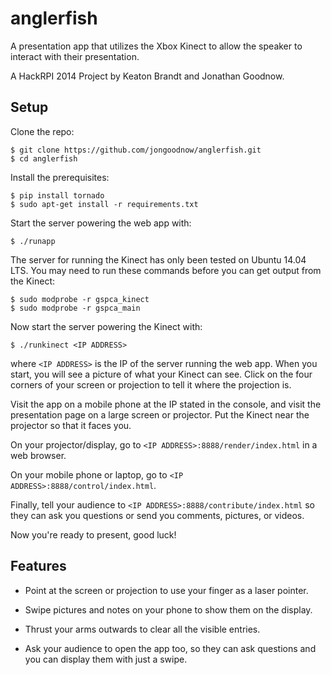 anglerfish
==========

A presentation app that utilizes the Xbox Kinect to allow the speaker to interact with their presentation.

A HackRPI 2014 Project by Keaton Brandt and Jonathan Goodnow.

Setup
-----

Clone the repo:

	$ git clone https://github.com/jongoodnow/anglerfish.git
	$ cd anglerfish

Install the prerequisites:

	$ pip install tornado
	$ sudo apt-get install -r requirements.txt

Start the server powering the web app with:

	$ ./runapp

The server for running the Kinect has only been tested on Ubuntu 14.04 LTS. You may need to run these commands before you can get output from the Kinect:

	$ sudo modprobe -r gspca_kinect 
	$ sudo modprobe -r gspca_main

Now start the server powering the Kinect with:

	$ ./runkinect <IP ADDRESS>

where `<IP ADDRESS>` is the IP of the server running the web app. When you start, you will see a picture of what your Kinect can see. Click on the four corners of your screen or projection to tell it where the projection is.

Visit the app on a mobile phone at the IP stated in the console, and visit the presentation page on a large screen or projector. Put the Kinect near the projector so that it faces you.

On your projector/display, go to `<IP ADDRESS>:8888/render/index.html` in a web browser.

On your mobile phone or laptop, go to `<IP ADDRESS>:8888/control/index.html`.

Finally, tell your audience to `<IP ADDRESS>:8888/contribute/index.html` so they can ask you questions or send you comments, pictures, or videos.

Now you're ready to present, good luck!

Features
--------

* Point at the screen or projection to use your finger as a laser pointer.

* Swipe pictures and notes on your phone to show them on the display.

* Thrust your arms outwards to clear all the visible entries.

* Ask your audience to open the app too, so they can ask questions and you can display them with just a swipe.